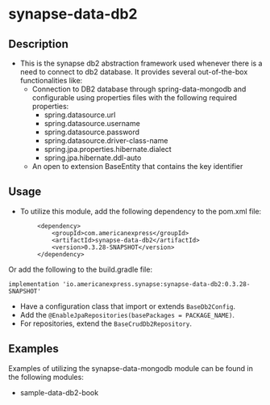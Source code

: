 # synapse-data-db2

## Description

- This is the synapse db2 abstraction framework used whenever there is a need to connect to
  db2 database. It provides several out-of-the-box functionalities like:
    - Connection to DB2 database through spring-data-mongodb and configurable 
  using properties files with the following required properties:
      - spring.datasource.url
      - spring.datasource.username
      - spring.datasource.password
      - spring.datasource.driver-class-name
      - spring.jpa.properties.hibernate.dialect
      - spring.jpa.hibernate.ddl-auto
  - An open to extension BaseEntity that contains the key identifier

## Usage
- To utilize this module, add the following dependency to the pom.xml file:
```
        <dependency>
            <groupId>com.americanexpress</groupId>
            <artifactId>synapse-data-db2</artifactId>
            <version>0.3.28-SNAPSHOT</version>
        </dependency>
```
Or add the following to the build.gradle file:
```
implementation 'io.americanexpress.synapse:synapse-data-db2:0.3.28-SNAPSHOT'
```
- Have a configuration class that import or extends `BaseDb2Config`.
- Add the `@EnableJpaRepositories(basePackages = PACKAGE_NAME)`.
- For repositories, extend the `BaseCrudDb2Repository`.


## Examples
Examples of utilizing the synapse-data-mongodb module can be found in the following modules:
- sample-data-db2-book
